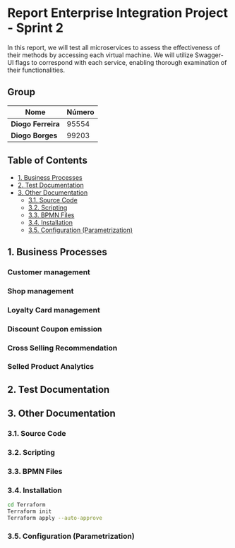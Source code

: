 # Report Enterprise Integration Project - Sprint 2

<!-- TODO -->

In this report, we will test all microservices to assess the effectiveness of their methods by accessing each virtual machine. We will utilize Swagger-UI flags to correspond with each service, enabling thorough examination of their functionalities.

## Group

| Nome               | Número |
| ------------------ | ------ |
| **Diogo Ferreira** | 95554  |
| **Diogo Borges**   | 99203  |

## Table of Contents

- [1. Business Processes](#1-business-processes)
- [2. Test Documentation](#2-test-documentation)
- [3. Other Documentation](#3-other-documentation)
  - [3.1. Source Code](#31-source-code)
  - [3.2. Scripting](#32-scripting)
  - [3.3. BPMN Files](#33-bpmn-files)
  - [3.4. Installation](#34-installation)
  - [3.5. Configuration (Parametrization)](#35-configuration-parametrization)

## 1. Business Processes

### Customer management

### Shop management

### Loyalty Card management

### Discount Coupon emission

### Cross Selling Recommendation

### Selled Product Analytics

## 2. Test Documentation

## 3. Other Documentation

### 3.1. Source Code

### 3.2. Scripting

### 3.3. BPMN Files

### 3.4. Installation

```bash
cd Terraform
Terraform init
Terraform apply --auto-approve
```

### 3.5. Configuration (Parametrization)
